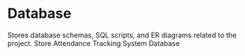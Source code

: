 # Database
Stores database schemas, SQL scripts, and ER diagrams related to the project.
Store Attendance Tracking System Database
